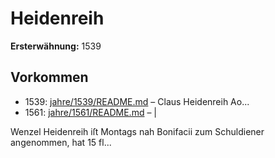 # Heidenreih

**Ersterwähnung:** 1539

## Vorkommen
- 1539: [jahre/1539/README.md](../jahre/1539/README.md) – Claus Heidenreih Ao...
- 1561: [jahre/1561/README.md](../jahre/1561/README.md) – |

Wenzel Heidenreih iſt Montags nah Bonifacii zum
Schuldiener angenommen, hat 15 fl...
